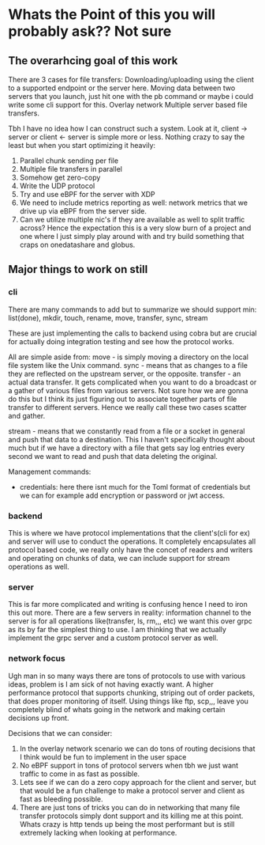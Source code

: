 # Whats the Point of this you will probably ask?? Not sure


## The overarhcing goal of this work

There are 3 cases for file transfers:
Downloading/uploading using the client to a supported endpoint or the server here.
Moving data between two servers that you launch, just hit one with the pb command or maybe i could write some cli support for this. Overlay network
Multiple server based file transfers.

Tbh I have no idea how I can construct such a system. Look at it, client -> server or client <- server is simple more or less. Nothing crazy to say the least but when you start optimizing it heavily:
1. Parallel chunk sending per file
2. Multiple file transfers in parallel
3. Somehow get zero-copy
4. Write the UDP protocol
5. Try and use eBPF for the server with XDP
6. We need to include metrics reporting as well: network metrics that we drive up via eBPF from the server side.
7. Can we utilize multiple nic's if they are available as well to split traffic across?
Hence the expectation this is a very slow burn of a project and one where I just simply play around with and try build something that craps on onedatashare and globus.


## Major things to work on still

### cli
There are many commands to add but to summarize we should support min: list(done), mkdir, touch, rename, move, transfer, sync, stream

These are just implementing the calls to backend using cobra but are crucial for actually doing integration testing and see how the protocol works.

All are simple aside from:
move - is simply moving a directory on the local file system like the Unix command.
sync - means that as changes to a file they are reflected on the upstream server, or the opposite.
transfer - an actual data transfer. It gets complicated when you want to do a broadcast or a gather of various files from various servers. Not sure how we are gonna do this but I think its just figuring out to associate together parts of file transfer to different servers. Hence we really call these two cases scatter and gather.

stream - means that we constantly read from a file or a socket in general and push that data to a destination. This I haven't specifically thought about much but if we have a directory with a file that gets say log entries every second we want to read and push that data deleting the original.

Management commands:
- credentials: here there isnt much for the Toml format of credentials but we can for example add encryption or password or jwt access.

### backend
This is where we have protocol implementations that the client's(cli for ex) and server will use to conduct the operations. It completely encapsulates all protocol based code, we really only have the concet of readers and writers and operating on chunks of data, we can include support for stream operations as well.

### server
This is far more complicated and writing is confusing hence I need to iron this out more.
There are a few servers in reality: information channel to the server is for all operations like(transfer, ls, rm,,, etc) we want this over grpc as its by far the simplest thing to use. I am thinking that we actually implement the grpc server and a custom protocol server as well.

### network focus

Ugh man in so many ways there are tons of protocols to use with various ideas, problem is I am sick of not having exactly want. A higher performance protocol that supports chunking, striping out of order packets, that does proper monitoring of itself. Using things like ftp, scp,,, leave you completely blind of whats going in the network and making certain decisions up front.

Decisions that we can consider:
1. In the overlay network scenario we can do tons of routing decisions that I think would be fun to implement in the user space
2. No eBPF support in tons of protocol servers when tbh we just want traffic to come in as fast as possible.
3. Lets see if we can do a zero copy approach for the client and server, but that would be a fun challenge to make a protocol server and client as fast as bleeding possible.
4. There are just tons of tricks you can do in networking that many file transfer protocols simply dont support and its killing me at this point. Whats crazy is http tends up being the most performant but is still extremely lacking when looking at performance.
